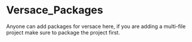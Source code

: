 # Versace_Packages
Anyone can add packages for versace here, if you are adding a multi-file project make sure to package the project first.
